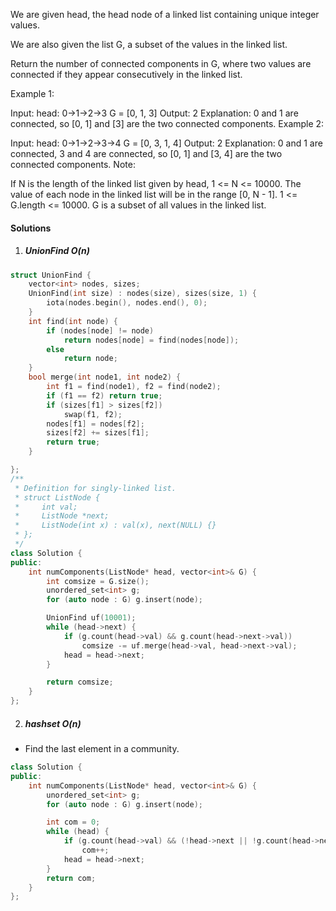We are given head, the head node of a linked list containing unique integer values.

We are also given the list G, a subset of the values in the linked list.

Return the number of connected components in G, where two values are connected if they appear consecutively in the linked list.

Example 1:

Input: 
head: 0->1->2->3
G = [0, 1, 3]
Output: 2
Explanation: 
0 and 1 are connected, so [0, 1] and [3] are the two connected components.
Example 2:

Input: 
head: 0->1->2->3->4
G = [0, 3, 1, 4]
Output: 2
Explanation: 
0 and 1 are connected, 3 and 4 are connected, so [0, 1] and [3, 4] are the two connected components.
Note:

If N is the length of the linked list given by head, 1 <= N <= 10000.
The value of each node in the linked list will be in the range [0, N - 1].
1 <= G.length <= 10000.
G is a subset of all values in the linked list.

#### Solutions

1. ##### UnionFind O(n)

```cpp
struct UnionFind {
    vector<int> nodes, sizes;
    UnionFind(int size) : nodes(size), sizes(size, 1) {
        iota(nodes.begin(), nodes.end(), 0);
    }
    int find(int node) {
        if (nodes[node] != node)
            return nodes[node] = find(nodes[node]);
        else
            return node;
    }
    bool merge(int node1, int node2) {
        int f1 = find(node1), f2 = find(node2);
        if (f1 == f2) return true;
        if (sizes[f1] > sizes[f2])
            swap(f1, f2);
        nodes[f1] = nodes[f2];
        sizes[f2] += sizes[f1];
        return true;
    }

};
/**
 * Definition for singly-linked list.
 * struct ListNode {
 *     int val;
 *     ListNode *next;
 *     ListNode(int x) : val(x), next(NULL) {}
 * };
 */
class Solution {
public:
    int numComponents(ListNode* head, vector<int>& G) {
        int comsize = G.size();
        unordered_set<int> g;
        for (auto node : G) g.insert(node);

        UnionFind uf(10001);
        while (head->next) {
            if (g.count(head->val) && g.count(head->next->val))
                comsize -= uf.merge(head->val, head->next->val);
            head = head->next;
        }

        return comsize;
    }
};
```

2. ##### hashset O(n)

- Find the last element in a community.

```cpp
class Solution {
public:
    int numComponents(ListNode* head, vector<int>& G) {
        unordered_set<int> g;
        for (auto node : G) g.insert(node);

        int com = 0;
        while (head) {
            if (g.count(head->val) && (!head->next || !g.count(head->next->val)))
                com++;
            head = head->next;
        }
        return com;
    }
};
```